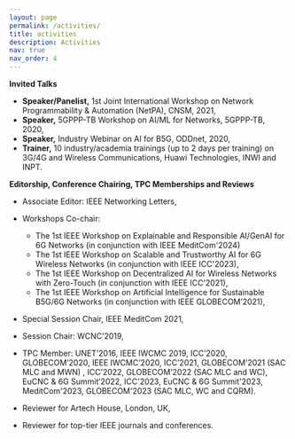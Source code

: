 ```yaml
---
layout: page
permalink: /activities/
title: activities
description: Activities
nav: true
nav_order: 4
---
```

**Invited Talks**
- **Speaker/Panelist,** 1st Joint International Workshop on Network Programmability & Automation (NetPA), CNSM, 2021,
- **Speaker,** 5GPPP-TB Workshop on AI/ML for Networks, 5GPPP-TB, 2020,
- **Speaker,** Industry Webinar on AI for B5G, ODDnet, 2020,
- **Trainer,** 10 industry/academia trainings (up to 2 days per training) on 3G/4G and Wireless Communications, Huawi Technologies, INWI and INPT.

**Editorship, Conference Chairing, TPC Memberships and Reviews**
- Associate Editor: IEEE Networking Letters,
- Workshops Co-chair:
  - The 1st IEEE Workshop on Explainable and Responsible AI/GenAI for 6G Networks (in conjunction with IEEE MeditCom'2024)
  - The 1st IEEE Workshop on Scalable and Trustworthy AI for 6G Wireless Networks (in conjunction with IEEE ICC'2023),
  - The 1st IEEE Workshop on Decentralized AI for Wireless Networks with Zero-Touch (in conjunction with IEEE ICC’2021),
  - The 1st IEEE Workshop on Artificial Intelligence for Sustainable B5G/6G Networks (in conjunction with IEEE GLOBECOM’2021),
  
- Special Session Chair, IEEE MeditCom 2021,
- Session Chair: WCNC’2019,
- TPC Member: UNET’2016, IEEE IWCMC 2019, ICC’2020, GLOBECOM’2020, IEEE IWCMC’2020, ICC’2021, GLOBECOM’2021 (SAC MLC and MWN) , ICC’2022, GLOBECOM’2022 (SAC MLC and WC), EuCNC & 6G Summit’2022, ICC'2023, EuCNC & 6G Summit'2023, MeditCom'2023, GLOBECOM'2023 (SAC MLC, WC and CQRM).
- Reviewer for Artech House, London, UK,
- Reviewer for top-tier IEEE journals and conferences.

